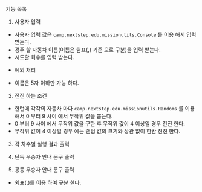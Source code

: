 
기능 목록


1. 사용자 입력

- 사용자 입력 값은 `camp.nextstep.edu.missionutils.Console` 를 이용 해서 입력 받는다.
- 경주 할 자동차 이름(이름은 쉼표(,) 기준 으로 구분)을 입력 받는다.
- 시도할 회수를 입력 받는다.

* 예외 처리

- 이름은 5자 이하만 가능 하다.


2. 전진 하는 조건

- 한턴에 각각의 자동차 마다 `camp.nextstep.edu.missionutils.Randoms` 를 이용 해서
  0 부터 9 사이 에서 무작위 값을 뽑는다.
- 0 부터 9 사이 에서 무작위 값을 구한 후 무작위 값이 4 이상일 경우 전진 한다.
- 무작위 값이 4 이상일 경우 에는 랜덤 값의 크기와 상관 없이 한칸 전진 한다.


3. 각 차수별 실행 결과 출력


4. 단독 우승자 안내 문구 출력


5. 공동 우승자 안내 문구 출력

- 쉼표(,)를 이용 하여 구분 한다.

